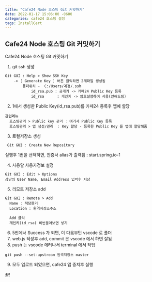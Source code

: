 ```yaml
---
title: "Cafe24 Node 호스팅 Git 커밋하기"
date: 2022-01-17 15:06:00 -0600
categories: cafe24 호스팅 설정
tags: InstallCert
---
```

Cafe24 Node 호스팅 Git 커밋하기
---

Cafe24 Node 호스팅 Git 커밋하기 

1. git ssh 생성
```
Git GUI : Help > Show SSH Key 
    -> [ Generate Key ] 버튼 클릭하면 2개파일 생성됨 
        폴더위치 -  C:/Users/계정/.ssh
            id_rsa.pub : 공개키 -> 카페24 Public Key 등록
            id_rsa      : 개인키 -> 암호설정하여 사용(안해도됨)
```

2. 1에서 생성한 Public Key(id_rsa.pub)를 카페24 등록후 앱에 할당
```
관련메뉴
  호스팅관리 > Public key 관리 : 여기서 Public Key 등록
  호스팅관리 > 앱 생성/관리  : Key 할당 - 등록한 Public Key 를 앱에 할당해줌
```

3. 로컬저장소 생성 
```
 Git GUI : Create New Repository
```

실행후 1번을 선택하면, 인증서 alias가 출력됨 : start.spring.io-1

4. 사용할 사용자정보 설정
```
Git GUI : Edit > Options 
상단의 User Name, Email Address 입력후 저장
```

5. 리모트 저장소 add
```
Git GUI : Remote > Add
  Name : 적당한거
  Location : 원격저장소주소
  
  Add 클릭
  개인키(id_rsa) 비번물어보면 넣기
```

6. 5번에서 Success 가 되면, 이 다음부턴 vscode 로 폴더
7. web.js 작성후 add, commit 은 vscode 에서 하면 잘됨
8. push 는 vscode 에러나서 terminal 에서 작업
```
git push --set-upstream 원격저장소 master
```
9. 모두 업로드 되었으면, cafe24 앱 중지후 실행

끝!
